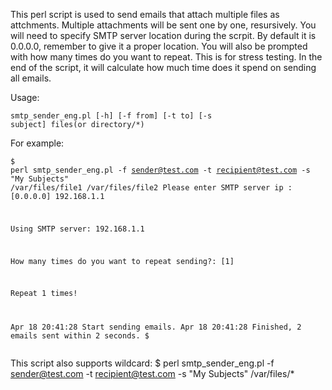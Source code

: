 This perl script is used to send emails that attach multiple files as attchments.
Multiple attachments will be sent one by one, resursively.
You will need to specify SMTP server location during the scrpit. By default it is 0.0.0.0, remember to give it a proper location.
You will also be prompted with how many times do you want to repeat. This is for stress testing.
In the end of the script, it will calculate how much time does it spend on sending all emails.


Usage:
<code><pre>smtp_sender_eng.pl [-h] [-f from] [-t to] [-s subject] files(or directory/*)
</code></pre>
For example:
<code><pre>$ perl smtp_sender_eng.pl -f sender@test.com -t recipient@test.com -s "My Subjects" /var/files/file1 /var/files/file2 
Please enter SMTP server ip : [0.0.0.0] 192.168.1.1

Using SMTP server: 192.168.1.1

How many times do you want to repeat sending?: [1] 

Repeat 1 times!

Apr 18 20:41:28 Start sending emails.
Apr 18 20:41:28 Finished, 2 emails sent within 2 seconds.
$</code></pre>

This script also supports wildcard:
$ perl smtp_sender_eng.pl -f sender@test.com -t recipient@test.com -s "My Subjects" /var/files/*

